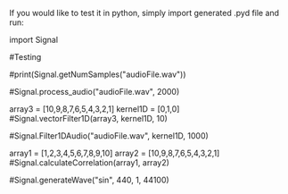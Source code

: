 

If you would like to test it in python, simply import generated .pyd file and run:

import Signal

#Testing

#print(Signal.getNumSamples("audioFile.wav"))

#Signal.process_audio("audioFile.wav", 2000)

array3 = [10,9,8,7,6,5,4,3,2,1]
kernel1D = [0,1,0]
#Signal.vectorFilter1D(array3, kernel1D, 10)

#Signal.Filter1DAudio("audioFile.wav", kernel1D, 1000)

array1 = [1,2,3,4,5,6,7,8,9,10]
array2 = [10,9,8,7,6,5,4,3,2,1]
#Signal.calculateCorrelation(array1, array2)

#Signal.generateWave("sin", 440, 1, 44100)






